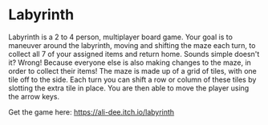 # Labyrinth
Labyrinth is a 2 to 4 person, multiplayer board game. Your goal is to maneuver around the labyrinth, moving and shifting the maze each turn, to collect all 7 of your assigned items and return home. Sounds simple doesn't it? Wrong! Because everyone else is also making changes to the maze, in order to collect their items! The maze is made up of a grid of tiles, with one tile off to the side. Each turn you can shift a row or column of these tiles by slotting the extra tile in place. You are then able to move the player using the arrow keys.

Get the game here: https://ali-dee.itch.io/labyrinth
